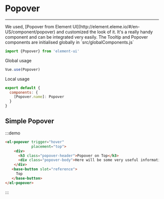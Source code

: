 # Popover

<hr>
We used, [Popover from Element UI](http://element.eleme.io/#/en-US/component/popover) and customized the look of it.
It's a really handy component and can be integrated very easily.
The Tooltip and Popover components are initialised globally in `src/globalComponents.js`


```js
import {Popover} from 'element-ui'
```

Global usage

```js
Vue.use(Popover)
```

Local usage

```js
export default {
  components: {
    [Popover.name]: Popover
  }
}
```

## Simple Popover

:::demo
```html
<el-popover trigger="hover"
            placement="top">
    <div>
      <h3 class="popover-header">Popover on Top</h3>
      <div class="popover-body">Here will be some very useful information about his popover.</div>
    </div>
   <base-button slot="reference">
     Top
   </base-button>
</el-popover>
```
:::
